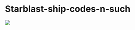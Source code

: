 # Starblast-ship-codes-n-such
![](https://cdn.discordapp.com/attachments/823137414650265680/925675486175182868/ship_render.png)
